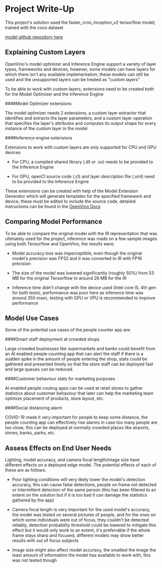 # Project Write-Up

This project's solution used the faster_rcnn_inception_v2 tensorflow model, trained with the coco dataset

[model github repository here](https://github.com/opencv/open_model_zoo/blob/master/models/public/faster_rcnn_inception_v2_coco/faster_rcnn_inception_v2_coco.md) 

## Explaining Custom Layers

OpenVino's model optimizer and Inference Engine support a variety of layer types, frameworks and devices, however, some models can have layers for which there isn't any available implementation, these models can still be used and the unsupported layers can be treated as "custom layers"

To be able to work with custom layers, extensions need to be created both for the Model Optimizer and the Inference Engine

####Model Optimizer extensions

The model optimizer needs 2 extensions, a custom layer extractor that identifies and extracts the layer parameters, and a custom layer operation that specifies the layer's attributes and computes its output shape for every instance of the custom layer in the model

####Inference engine extensions

Extensions to work with custom layers are only supported for CPU and GPU devices

* For CPU, a compiled shared library (.dll or .so) needs to be provided to the Inference Engine

* For GPU, openCl source code (.cl) and layer description file (.xml) need to be provided to the Inference Engine

These extensions can be created with help of the Model Extension Generator which will generate templates for the specified framework and device, these must be edited to include the source code, detailed instructions can be found in the [OpenVino Docs](https://docs.openvinotoolkit.org/latest/_docs_HOWTO_Custom_Layers_Guide.html) 

## Comparing Model Performance

To be able to compare the original model with the IR representation that was ultimately used for the project, inference was made on a few sample images using both Tensorflow and OpenVino, the results were:

* Model accuracy loss was imperceptible, even though the original model's precision was FP32 and it was converted to IR with FP16 precision

* The size of the model was lowered significantly (roughly 50%) from 53 MB for the original Tensorflow to around 26 MB for the IR

* Inference time didn't change with the device used (Intel core I5, 4th gen for both tests), performance was poor here as inference time was around 350 msec, testing with GPU or VPU is recommended to improve performance

## Model Use Cases

Some of the potential use cases of the people counter app are:

####Smart staff deployment at crowded shops

Large crowded businesses like supermarkets and banks could benefit from an AI enabled people counting app that can alert the staff if there is a sudden spike in the amount of people entering the shop, stats could be gathered and presented timely so that the store staff can be deployed fast and large queues can be reduced.

####Customer behaviour stats for marketing purposes

AI enabled people couting apps can be used at retail stores to gather statistics about customer behaviour that later can help the marketing team optimize placement of products, store layout, etc.

####Social distancing alarm

COVID-19 made it very important for people to keep some distance, the people counting app can effectively rise alarms in case too many people are too close, this can be deployed at normally crowded places like airports, stores, banks, parks, etc.

## Assess Effects on End User Needs

Lighting, model accuracy, and camera focal length/image size have different effects on a deployed edge model. The potential effects of each of these are as follows:

* Poor lighting conditions will very likely lower the model's detection accuracy, this can cause false detections, people on frame not detected or intermittent detection of the same person (this has been filtered to an extent on the solution but if it is too bad it can damage the statistics gathered by the app)

* Camera focal length is very important for the used model's accuracy, the model was tested on several pictures of people, and for the ones on which some individuals were out of focus, they couldn't be detected reliably, detection probability threshold could be lowered to mitigate this effect but it would only work to an extent, it's preferrable if the whole frame stays sharp and focused, different models may show better results with out of focus subjects

* Image size might also affect model accuracy, the smallest the image the least amount of information the model has available to work with, this was not tested though